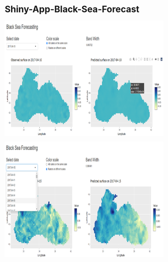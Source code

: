 # Shiny-App-Black-Sea-Forecast

<p align="center">
  <img src="https://github.com/Niccolo-Ajroldi/Shiny-App-Black-Sea-Forecast/blob/master/Pics/Screenshot_APP_1.png" width="941.5" height="367.5" />
</p>

<p align="center">
  <img src="https://github.com/Niccolo-Ajroldi/Shiny-App-Black-Sea-Forecast/blob/master/Pics/Screenshot_APP_2.png" width="941.5" height="367.5" />
</p>
